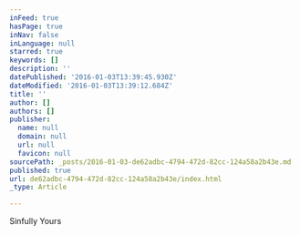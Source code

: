 ```yaml
---
inFeed: true
hasPage: true
inNav: false
inLanguage: null
starred: true
keywords: []
description: ''
datePublished: '2016-01-03T13:39:45.930Z'
dateModified: '2016-01-03T13:39:12.684Z'
title: ''
author: []
authors: []
publisher:
  name: null
  domain: null
  url: null
  favicon: null
sourcePath: _posts/2016-01-03-de62adbc-4794-472d-82cc-124a58a2b43e.md
published: true
url: de62adbc-4794-472d-82cc-124a58a2b43e/index.html
_type: Article

---
```

Sinfully Yours